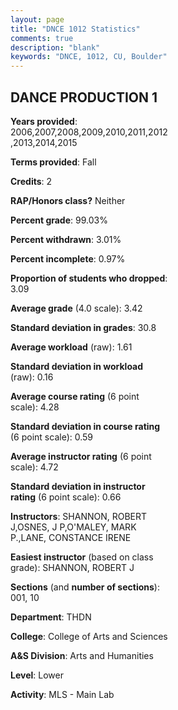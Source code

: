 ```yaml
---
layout: page
title: "DNCE 1012 Statistics"
comments: true
description: "blank"
keywords: "DNCE, 1012, CU, Boulder"
--- 
```

<head>
<script src="https://ajax.googleapis.com/ajax/libs/jquery/2.1.3/jquery.min.js"></script>
<script src="https://dl.dropboxusercontent.com/s/pc42nxpaw1ea4o9/highcharts.js?dl=0"></script>
<!-- <script src="../assets/js/highcharts.js"></script> -->
<style type="text/css">@font-face {
	font-family: "Bebas Neue";
	src: url(https://www.filehosting.org/file/details/544349/BebasNeue%20Regular.otf) format("opentype");
	}
	h1.Bebas { 
		font-family: "Bebas Neue", Verdana, Tahoma;
	}
</style>
</head>
<body>
	<div id="container" style="float: right; width: 45%; height: 88%; margin-left: 2.5%; margin-right: 2.5%;"></div>
	<script language="JavaScript">
		$(document).ready(function() {
		var chart = {type: 'column'};
		var title = {text: 'Grade Distribution'};
		var xAxis = {categories: ['A','B','C','D','F'],crosshair: true};
		var yAxis = {min: 0,title: {text: 'Percentage'}};
		var tooltip = {headerFormat: '<center><b><span style="font-size:20px">{point.key}</span></b></center>',
		               pointFormat: '<td style="padding:0"><b>{point.y:.1f}%</b></td>',
		               footerFormat: '</table>',shared: true,useHTML: true};
		var plotOptions = {column: {pointPadding: 0.0,borderWidth: 0}};  
		var credits = {enabled: false};var series= [{name: 'Percent',data: [53.41,36.95,8.84,0.4,0.4,]}];
		var json = {};
		json.chart = chart;
		json.title = title;
		json.tooltip = tooltip;
		json.xAxis = xAxis;
		json.yAxis = yAxis;  
		json.series = series;
		json.plotOptions = plotOptions;  
		json.credits = credits;
		$('#container').highcharts(json);
	});
	</script>
</body>
			   
## DANCE PRODUCTION 1

**Years provided**: 2006,2007,2008,2009,2010,2011,2012,2013,2014,2015

**Terms provided**: Fall

**Credits**: 2

**RAP/Honors class?** Neither

**Percent grade**: 99.03%

**Percent withdrawn**: 3.01%

**Percent incomplete**: 0.97%

**Proportion of students who dropped**: 3.09

**Average grade** (4.0 scale): 3.42

**Standard deviation in grades**: 30.8

**Average workload** (raw): 1.61

**Standard deviation in workload** (raw): 0.16

**Average course rating** (6 point scale): 4.28

**Standard deviation in course rating** (6 point scale): 0.59

**Average instructor rating** (6 point scale): 4.72

**Standard deviation in instructor rating** (6 point scale): 0.66

**Instructors**: SHANNON, ROBERT J,OSNES, J P,O'MALEY, MARK P.,LANE, CONSTANCE IRENE

**Easiest instructor** (based on class grade): SHANNON, ROBERT J

**Sections** (and **number of sections**): 001, 10

**Department**: THDN

**College**: College of Arts and Sciences

**A&S Division**: Arts and Humanities

**Level**: Lower

**Activity**: MLS - Main Lab